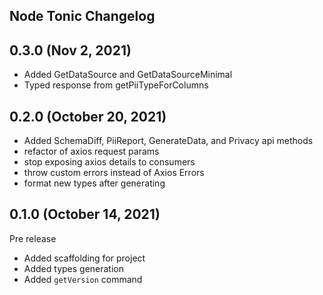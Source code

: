 ## Node Tonic Changelog

## 0.3.0 (Nov 2, 2021)

- Added GetDataSource and GetDataSourceMinimal
- Typed response from getPiiTypeForColumns

## 0.2.0 (October 20, 2021)

- Added SchemaDiff, PiiReport, GenerateData, and Privacy api methods
- refactor of axios request params
- stop exposing axios details to consumers
- throw custom errors instead of Axios Errors
- format new types after generating

## 0.1.0 (October 14, 2021)

Pre release

- Added scaffolding for project
- Added types generation
- Added `getVersion` command
